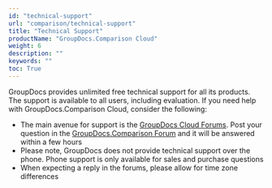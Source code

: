 ```yaml
---
id: "technical-support"
url: "comparison/technical-support"
title: "Technical Support"
productName: "GroupDocs.Comparison Cloud"
weight: 6
description: ""
keywords: ""
toc: True
---
```


GroupDocs provides unlimited free technical support for all its products. The support is available to all users, including evaluation.
If you need help with GroupDocs.Comparison Cloud, consider the following:

* The main avenue for support is the [GroupDocs Cloud Forums](https://forum.groupdocs.cloud/). Post your question in the [GroupDocs.Comparison Forum](https://forum.groupdocs.cloud/c/comparison) and it will be answered within a few hours
* Please note, GroupDocs does not provide technical support over the phone. Phone support is only available for sales and purchase questions
* When expecting a reply in the forums, please allow for time zone differences

